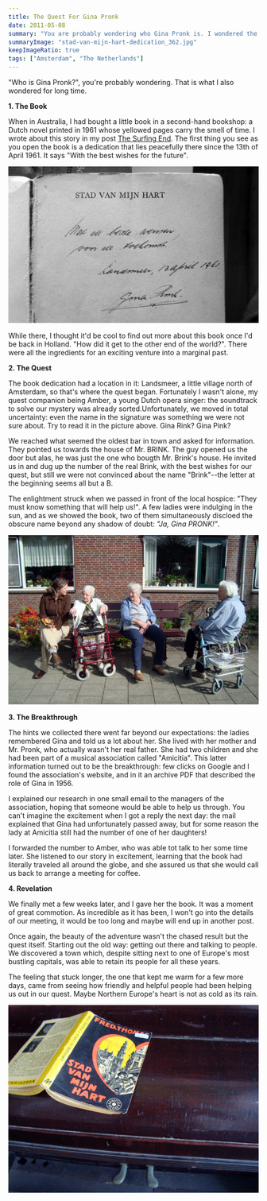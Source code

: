 ```yaml
---
title: The Quest For Gina Pronk
date: 2011-05-08
summary: "You are probably wondering who Gina Pronk is. I wondered the same for a long time."
summaryImage: "stad-van-mijn-hart-dedication_362.jpg"
keepImageRatio: true
tags: ["Amsterdam", "The Netherlands"]
---
```


"Who is Gina Pronk?", you're probably wondering. That is what I also wondered for long time.

**1. The Book**

When in Australia, I had bought a little book in a second-hand bookshop: a Dutch novel printed in 1961 whose yellowed pages carry the smell of time. I wrote about this story in my post [The Surfing End](http://ticofab.io/long/2010-11-18-the_surfing_end/). The first thing you see as you open the book is a dedication that lies peacefully there since the 13th of April 1961. It says "With the best wishes for the future".

![](stad-van-mijn-hart-dedication_362.jpg)

While there, I thought it'd be cool to find out more about this book once I'd be back in Holland. "How did it get to the other end of the world?". There were all the ingredients for an exciting venture into a marginal past.

**2. The Quest**

The book dedication had a location in it: Landsmeer, a little village north of Amsterdam, so that's where the quest began. Fortunately I wasn't alone, my quest companion being Amber, a young Dutch opera singer: the soundtrack to solve our mystery was already sorted.Unfortunately, we moved in total uncertainty: even the name in the signature was something we were not sure about. Try to read it in the picture above. Gina Rink? Gina Pink?

We reached what seemed the oldest bar in town and asked for information. They pointed us towards the house of Mr. BRINK. The guy opened us the door but alas, he was just the one who bougth Mr. Brink's house. He invited us in and dug up the number of the real Brink, with the best wishes for our quest, but still we were not convinced about the name "Brink"--the letter at the beginning seems all but a B.

The enlightment struck when we passed in front of the local hospice: "They must know something that will help us!". A few ladies were indulging in the sun, and as we showed the book, two of them simultaneously discloed the obscure name beyond any shadow of doubt: _"Ja, Gina PRONK!"_.

![](gina-pronk-ladies_382.jpg)

**3. The Breakthrough**

The hints we collected there went far beyond our expectations: the ladies remembered Gina and told us a lot about her. She lived with her mother and Mr. Pronk, who actually wasn't her real father. She had two children and she had been part of a musical association called "Amicitia". This latter information turned out to be the breakthrough: few clicks on Google and I found the association's website, and in it an archive PDF that described the role of Gina in 1956.

I explained our research in one small email to the managers of the association, hoping that someone would be able to help us through. You can't imagine the excitement when I got a reply the next day: the mail explained that Gina had unfortunately passed away, but for some reason the lady at Amicitia still had the number of one of her daughters!

I forwarded the number to Amber, who was able tot talk to her some time later. She listened to our story in excitement, learning that the book had literally traveled all around the globe, and she assured us that she would call us back to arrange a meeting for coffee.

**4. Revelation**

We finally met a few weeks later, and I gave her the book. It was a moment of great commotion. As incredible as it has been, I won't go into the details of our meeting, it would be too long and maybe will end up in another post.

Once again, the beauty of the adventure wasn't the chased result but the quest itself. Starting out the old way: getting out there and talking to people. We discovered a town which, despite sitting next to one of Europe's most bustling capitals, was able to retain its people for all these years.

The feeling that stuck longer, the one that kept me warm for a few more days, came from seeing how friendly and helpful people had been helping us out in our quest. Maybe Northern Europe's heart is not as cold as its rain.

![](book-stad-van-mijn-hart_423.jpg)